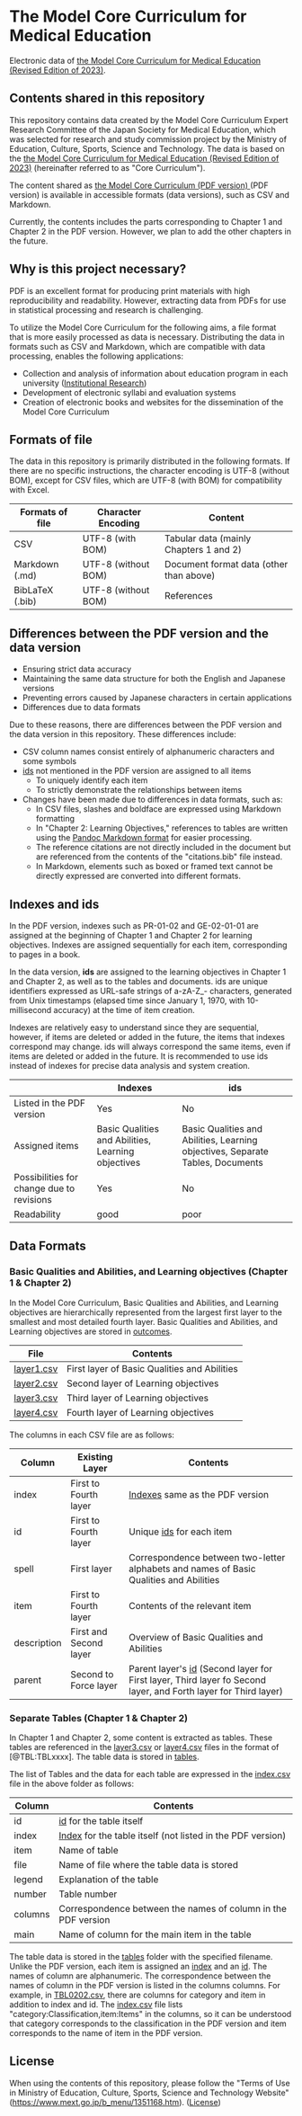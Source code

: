 # The Model Core Curriculum for Medical Education

Electronic data of [the Model Core Curriculum for Medical Education (Revised Edition of 2023)](https://www.mext.go.jp/b_menu/shingi/chousa/koutou/116/toushin/mext_01280.html).

## Contents shared in this repository

This repository contains data created by the Model Core Curriculum Expert Research Committee of the Japan Society for Medical Education, which was selected for research and study commission project by the Ministry of Education, Culture, Sports, Science and Technology. The data is based on the [the Model Core Curriculum for Medical Education (Revised Edition of 2023)](https://www.mext.go.jp/b_menu/shingi/chousa/koutou/116/toushin/mext_01280.html) (hereinafter referred to as "Core Curriculum").

The content shared as [the Model Core Curriculum (PDF version) ](https://www.mext.go.jp/b_menu/shingi/chousa/koutou/116/toushin/mext_01280.html) (PDF version) is available in accessible formats (data versions), such as CSV and Markdown.

Currently, the contents includes the parts corresponding to Chapter 1 and Chapter 2 in the PDF version. However, we plan to add the other chapters in the future.

## Why is this project necessary?

PDF is an excellent format for producing print materials with high reproducibility and readability. However, extracting data from PDFs for use in statistical processing and research is challenging.

To utilize the Model Core Curriculum for the following aims, a file format that is more easily processed as data is necessary. Distributing the data in formats such as CSV and Markdown, which are compatible with data processing, enables the following applications:

- Collection and analysis of information about education program in each university ([Institutional Research](https://doi.org/10.24489/jjphe.2018-012))
- Development of electronic syllabi and evaluation systems
- Creation of electronic books and websites for the dissemination of the Model Core Curriculum

## Formats of file

The data in this repository is primarily distributed in the following formats. If there are no specific instructions, the character encoding is UTF-8 (without BOM), except for CSV files, which are UTF-8 (with BOM) for compatibility with Excel.

| Formats of file | Character Encoding  | Content                                 |
| --------------- | ------------------- | --------------------------------------- |
| CSV             | UTF-8 (with BOM)    | Tabular data (mainly Chapters 1 and 2)  |
| Markdown (.md)  | UTF-8 (without BOM) | Document format data (other than above) |
| BibLaTeX (.bib) | UTF-8 (without BOM) | References                              |

## Differences between the PDF version and the data version

- Ensuring strict data accuracy
- Maintaining the same data structure for both the English and Japanese versions
- Preventing errors caused by Japanese characters in certain applications
- Differences due to data formats

Due to these reasons, there are differences between the PDF version and the data version in this repository. These differences include:

- CSV column names consist entirely of alphanumeric characters and some symbols
- [ids](#indexes-and-ids) not mentioned in the PDF version are assigned to all items
    - To uniquely identify each item
    - To strictly demonstrate the relationships between items
- Changes have been made due to differences in data formats, such as:
    - In CSV files, slashes and boldface are expressed using Markdown formatting
    - In "Chapter 2: Learning Objectives," references to tables are written using the [Pandoc Markdown format](https://pandoc-doc-ja.readthedocs.io/ja/latest/users-guide.html#tables) for easier processing.
    - The reference citations are not directly included in the document but are referenced from the contents of the "citations.bib" file instead. 
    - In Markdown, elements such as boxed or framed text cannot be directly expressed are converted into different formats.


## Indexes and ids

In the PDF version, indexes such as PR-01-02 and GE-02-01-01 are assigned at the beginning of Chapter 1 and Chapter 2 for learning objectives. Indexes are assigned sequentially for each item, corresponding to pages in a book.

In the data version, **ids** are assigned to the learning objectives in Chapter 1 and Chapter 2, as well as to the tables and documents. ids are unique identifiers expressed as URL-safe strings of a-zA-Z_- characters, generated from Unix timestamps (elapsed time since January 1, 1970, with 10-millisecond accuracy) at the time of item creation.

Indexes are relatively easy to understand since they are sequential, however, if items are deleted or added in the future, the items that indexes correspond may change. ids will always correspond the same items, even if items are deleted or added in the future. It is recommended to use ids instead of indexes for precise data analysis and system creation.

|                                           | Indexes                                            | ids                                                                            |
| ----------------------------------------- | -------------------------------------------------- | ------------------------------------------------------------------------------ |
| Listed in the PDF version                 | Yes                                                | No                                                                             |
| Assigned items                            | Basic Qualities and Abilities, Learning objectives | Basic Qualities and Abilities, Learning objectives, Separate Tables, Documents |
| Possibilities for change due to revisions | Yes                                                | No                                                                             |
| Readability                               | good                                               | poor                                                                           |

## Data Formats

### Basic Qualities and Abilities, and Learning objectives (Chapter 1 & Chapter 2)

In the Model Core Curriculum, Basic Qualities and Abilities, and Learning objectives are hierarchically represented from the largest first layer to the smallest and most detailed fourth layer. Basic Qualities and Abilities, and Learning objectives are stored in [outcomes](outcomes).

| File                              | Contents                                     |
| --------------------------------- | -------------------------------------------- |
| [layer1.csv](outcomes/layer1.csv) | First layer of Basic Qualities and Abilities |
| [layer2.csv](outcomes/layer2.csv) | Second layer of Learning objectives          |
| [layer3.csv](outcomes/layer3.csv) | Third layer of Learning objectives           |
| [layer4.csv](outcomes/layer4.csv) | Fourth layer of Learning objectives          |

The columns in each CSV file are as follows:

| Column      | Existing Layer         | Contents                                                                                                                           |
| ----------- | ---------------------- | ---------------------------------------------------------------------------------------------------------------------------------- |
| index       | First to Fourth layer  | [Indexes](#indexes-and-ids) same as the PDF version                                                                                |
| id          | First to Fourth layer  | Unique [ids](#indexes-and-ids) for each item                                                                                       |
| spell       | First layer            | Correspondence between two-letter alphabets and names of Basic Qualities and Abilities                                             |
| item        | First to Fourth layer  | Contents of the relevant item                                                                                                      |
| description | First and Second layer | Overview of Basic Qualities and Abilities                                                                                          |
| parent      | Second to Force layer  | Parent layer's [id](#indexes-and-ids) (Second layer for First layer, Third layer fo Second layer, and Forth layer for Third layer) |

### Separate Tables (Chapter 1 & Chapter 2)

In Chapter 1 and Chapter 2, some content is extracted as tables. These tables are referenced in the [layer3.csv](outcomes/layer3.csv) or [layer4.csv](outcomes/layer4.csv) files in the format of [@TBL:TBLxxxx]. The table data is stored in [tables](tables).

The list of Tables and the data for each table are expressed in the [index.csv](tables/index.csv) file in the above folder as follows:

| Column  | Contents                                                                       |
| ------- | ------------------------------------------------------------------------------ |
| id      | [id](#indexes-and-ids) for the table itself                                    |
| index   | [Index](#indexes-and-ids) for the table itself (not listed in the PDF version) |
| item    | Name of table                                                                  |
| file    | Name of file where the table data is stored                                    |
| legend  | Explanation of the table                                                       |
| number  | Table number                                                                   |
| columns | Correspondence between the names of column in the PDF version                  |
| main    | Name of column for the main item in the table                                  |

The table data is stored in the [tables](tables) folder with the specified filename. Unlike the PDF version, each item is assigned an [index](#indexes-and-ids) and an [id](#indexes-and-ids). The names of column are alphanumeric. The correspondence between the names of column in the PDF version is listed in the columns columns. For example, in [TBL0202.csv](tables/TBL0202.csv), there are columns for category and item in addition to index and id. The [index.csv](tables/index.csv) file lists "category:Classification,item:Items" in the columns, so it can be understood that category corresponds to the classification in the PDF version and item corresponds to the name of item in the PDF version.

## License

When using the contents of this repository, please follow the "Terms of Use in Ministry of Education, Culture, Sports, Science and Technology Website" (https://www.mext.go.jp/b_menu/1351168.htm). ([License](./LICENSE))
